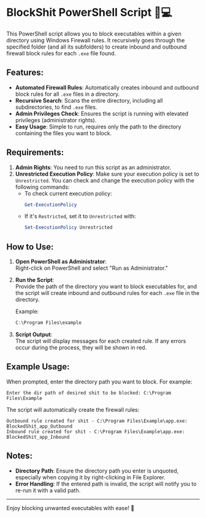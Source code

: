 # BlockShit PowerShell Script 🚫💻

This PowerShell script allows you to block executables within a given directory using Windows Firewall rules. It recursively goes through the specified folder (and all its subfolders) to create inbound and outbound firewall block rules for each `.exe` file found.

## Features:
- **Automated Firewall Rules**: Automatically creates inbound and outbound block rules for all `.exe` files in a directory.
- **Recursive Search**: Scans the entire directory, including all subdirectories, to find `.exe` files.
- **Admin Privileges Check**: Ensures the script is running with elevated privileges (administrator rights).
- **Easy Usage**: Simple to run, requires only the path to the directory containing the files you want to block.

## Requirements:
1. **Admin Rights**: You need to run this script as an administrator.
2. **Unrestricted Execution Policy**: Make sure your execution policy is set to `Unrestricted`. You can check and change the execution policy with the following commands:
   - To check current execution policy:  
     ```powershell
     Get-ExecutionPolicy
     ```
   - If it's `Restricted`, set it to `Unrestricted` with:  
     ```powershell
     Set-ExecutionPolicy Unrestricted
     ```

## How to Use:

1. **Open PowerShell as Administrator**:  
   Right-click on PowerShell and select "Run as Administrator."
   
2. **Run the Script**:  
   Provide the path of the directory you want to block executables for, and the script will create inbound and outbound rules for each `.exe` file in the directory.
   
   Example:  
   ```powershell
   C:\Program Files\example
   ```

3. **Script Output**:  
   The script will display messages for each created rule. If any errors occur during the process, they will be shown in red.

## Example Usage:
When prompted, enter the directory path you want to block. For example:
```
Enter the dir path of desired shit to be blocked: C:\Program Files\Example
```

The script will automatically create the firewall rules:
```
Outbound rule created for shit - C:\Program Files\Example\app.exe: BlockedShit_app_Outbound
Inbound rule created for shit - C:\Program Files\Example\app.exe: BlockedShit_app_Inbound
```

## Notes:
- **Directory Path**: Ensure the directory path you enter is unquoted, especially when copying it by right-clicking in File Explorer.
- **Error Handling**: If the entered path is invalid, the script will notify you to re-run it with a valid path.
  
---

Enjoy blocking unwanted executables with ease! 🚫
